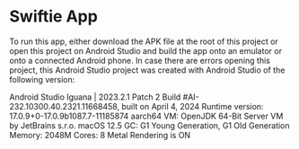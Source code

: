 # Swiftie App

To run this app, either download the APK file at the root of this project or open this project
on Android Studio and build the app onto an emulator or onto a connected Android phone.
In case there are errors opening this project, this Android Studio project was created with Android
Studio of the following version:

Android Studio Iguana | 2023.2.1 Patch 2
Build #AI-232.10300.40.2321.11668458, built on April 4, 2024
Runtime version: 17.0.9+0-17.0.9b1087.7-11185874 aarch64
VM: OpenJDK 64-Bit Server VM by JetBrains s.r.o.
macOS 12.5
GC: G1 Young Generation, G1 Old Generation
Memory: 2048M
Cores: 8
Metal Rendering is ON